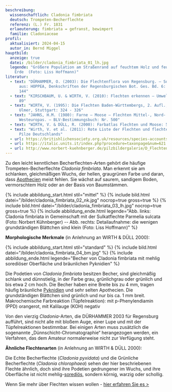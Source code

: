 ```yaml
---
beschreibung:
  wissenschaftlich: Cladonia fimbriata
  deutsch: Trompeten-Becherflechte
  referenz: (L.) Fr. 1831
  erlaeuterung: fimbriata = gefranst, bewimpert
  familie: Cladoniaceae
profil:
  aktualisiert: 2024-04-15
  autor_in: Bernd Miggel
hauptbild:
  anzeige: true
  datei: /bilder/cladonia_fimbriata_01_lh.jpg
  legende: "Größere Population am Straßenrand auf feuchtem Holz und feuchter
    Erde  (Foto: Liss Hoffmann)"
literatur:
  - text: "DÜRHAMMER, O. (2003): Die Flechtenflora von Regensburg. – Sonderdruck
      aus: HOPPEA, Denkschriften der Regensburgischen Bot. Ges. Bd. 6: 143 -
      144"
  - text: "KIRSCHBAUM, U. & WIRTH, V. (2010): Flechten erkennen – Umwelt bewerten:
      89"
  - text: "WIRTH, V. (1995): Die Flechten Baden-Württembergs, 2. Aufl., 1006 S.;
      Ulmer, Stuttgart: 324 - 326"
  - text: "JAHNS, H.M. (1980): Farne – Moose – Flechten Mittel-, Nord- und
      Westeuropas. – BLV-Bestimmungsbuch: Nr. 500"
  - text: "WIRTH, V. & DÜLL, R. (2000): Farbatlas Flechten und Moose: 57"
  - text: "Wirth, V. et al. (2011): Rote Liste der Flechten und flechtenbewohnende
      Pilze Deutschlands"
  - url: https://britishlichensociety.org.uk/resources/species-accounts/cladonia-fimbriata
  - url: https://italic.units.it/index.php?procedure=taxonpage&num=621
  - url: http://www.norbert-kuehnberger.de/pilzbildergalerie/D_Flechten-Lichenes_-_226_Arten/index.htm
---
```

Zu den leicht kenntlichen Becherflechten-Arten gehört die häufige Trompeten-Becherflechte *Cladonia fimbriata*. Man erkennt sie am schlanken, gleichmäßigen Wuchs, der hellen, graugrünen Farbe und daran, dass [Apothecien](Apothecien "Glossar") meist fehlen. Sie wächst auf saurem, sandigem Boden, vermorschtem Holz oder an der Basis von Baumstämmen.

{% include abbildung_start.html stil="mittel" %}
{% include bild.html datei="/bilder/cladonia_fimbriata_02_nk.jpg" nocrop=true gross=true %}
{% include bild.html datei="/bilder/cladonia_fimbriata_03_lh.jpg" nocrop=true gross=true %}
{% include abbildung_ende.html legende="Abb. links: Cladonia fimbriata in Gemeinschaft mit der Sulkatflechte Parmelia sulcata (Foto: Norbert Kühnberger) -- Abb. rechts: Detailaufnahme: die wenigen grundständigen Blättchen sind klein (Foto: Liss Hoffmann)" %}

**Morphologische Merkmale** (in Anlehnung an WIRTH & DÜLL 2000):

{% include abbildung_start.html stil="standard" %}
{% include bild.html datei="/bilder/cladonia_fimbriata_04_bm.jpg" %}
{% include abbildung_ende.html legende="Becher von Cladonia fimbriata mit mehlig sorediöser Oberfläche und bräunlichen Pyknidien" %}

Die Podetien von *Cladonia fimbriata* besitzen Becher, sind gleichmäßig schlank und dünnstielig, in der Farbe grau, grünlichgrau oder grünlich und bis etwa 2 cm hoch. Die Becher haben eine Breite bis zu 4 mm, tragen häufig bräunliche [Pyknidien](Pyknidien "Glossar") und sehr selten Apothecien. Die grundständigen Blättchen sind grünlich und nur bis ca. 1 mm breit.
Makrochemische Farbreaktion (Tüpfelreaktion): mit p-Phenylendiamin (PPD) orangerot, mit Kalilauge (KOH) negativ

Von den vierzig *Cladonia*-Arten, die DÜRHAMMER 2003 für Regensburg aufführt, sind nicht alle mit bloßem Auge, einer Lupe und mit der Tüpfelreaktionen bestimmbar. Bei einigen Arten muss zusätzlich die sogenannte „Dünnschicht-Chromatographie“ herangezogen werden, ein Verfahren, das dem Amateur normalerweise nicht zur Verfügung steht.

**Ähnliche Flechtenarten** (in Anlehnung an WIRTH & DÜLL 2000):

Die Echte Becherflechte (*Cladonia pyxidata*) und die  Grünliche Becherflechte (*Cladonia chlorophaea*) sehen der hier beschriebenen Flechte ähnlich, doch sind ihre Podetien gedrungener im Wuchs, und ihre Oberfläche ist nicht mehlig-[sorediös](sorediös "Glossar"), sondern körnig, warzig oder schollig.

Wenn Sie mehr über Flechten wissen wollen - [hier erfahren Sie es >](/verwandt/flechten)